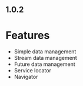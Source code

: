 ## 1.0.2

# Features

- Simple data management
- Stream data management
- Future data management
- Service locator
- Navigator
